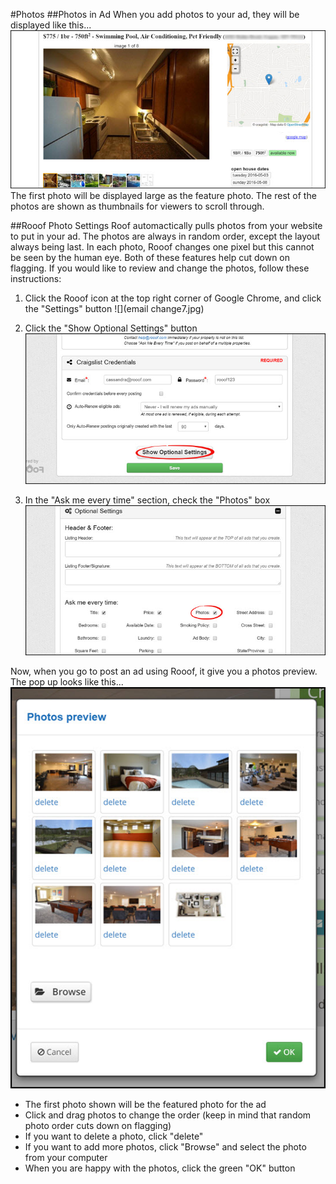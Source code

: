 #Photos
##Photos in Ad
When you add photos to your ad, they will be displayed like this...
![](photos1.jpg)<br>
The first photo will be displayed large as the feature photo. The rest of the photos are shown as thumbnails for viewers to scroll through.

##Rooof Photo Settings
Roof automactically pulls photos from your website to put in your ad. The photos are always in random order, except the layout always being last. In each photo, Rooof changes one pixel but this cannot be seen by the human eye. Both of these features help cut down on flagging. If you would like to review and change the photos, follow these instructions:

1. Click the Rooof icon at the top right corner of Google Chrome, and click the "Settings" button
![](email change7.jpg)<br>

2. Click the "Show Optional Settings" button
![](photos2.jpg)<br>

3. In the "Ask me every time" section, check the "Photos" box
![](photos3.jpg)<br>

Now, when you go to post an ad using Rooof, it give you a photos preview. The pop up looks like this...
![](photos4.jpg)

- The first photo shown will be the featured photo for the ad
- Click and drag photos to change the order (keep in mind that random photo order cuts down on flagging)
- If you want to delete a photo, click "delete"
- If you want to add more photos, click "Browse" and select the photo from your computer
- When you are happy with the photos, click the green "OK" button